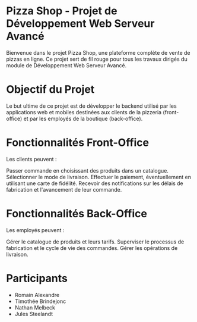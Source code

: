 # Pizza Shop - Projet de Développement Web Serveur Avancé
Bienvenue dans le projet Pizza Shop, une plateforme complète de vente de pizzas en ligne. Ce projet sert de fil rouge pour tous les travaux dirigés du module de Développement Web Serveur Avancé.

# Objectif du Projet
Le but ultime de ce projet est de développer le backend utilisé par les applications web et mobiles destinées aux clients de la pizzeria (front-office) et par les employés de la boutique (back-office).

# Fonctionnalités Front-Office
Les clients peuvent :

Passer commande en choisissant des produits dans un catalogue.
Sélectionner le mode de livraison.
Effectuer le paiement, éventuellement en utilisant une carte de fidélité.
Recevoir des notifications sur les délais de fabrication et l'avancement de leur commande.

# Fonctionnalités Back-Office
Les employés peuvent :

Gérer le catalogue de produits et leurs tarifs.
Superviser le processus de fabrication et le cycle de vie des commandes.
Gérer les opérations de livraison.

# Participants
- Romain Alexandre
- Timothée Brindejonc
- Nathan Melbeck
- Jules Steelandt

